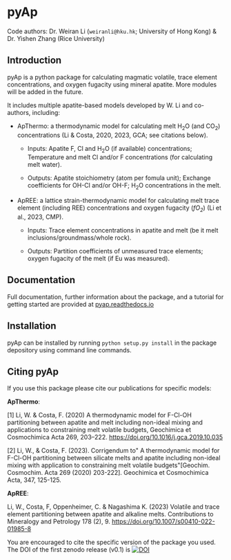 # pyAp

Code authors: Dr. Weiran Li (```weiranli@hku.hk```; University of Hong Kong) & Dr. Yishen Zhang (Rice University) 

## Introduction  
pyAp is a python package for calculating magmatic volatile, trace element concentrations, and oxygen fugacity using mineral apatite.  More modules will be added in the future.

It includes multiple apatite-based models developed by W. Li and co-authors, including: 

* ApThermo: a thermodynamic model for calculating melt H<sub>2</sub>O (and CO<sub>2</sub>) concentrations (Li & Costa, 2020, 2023, GCA; see citations below).

  - Inputs:  Apatite F, Cl and H<sub>2</sub>O (if available) concentrations; Temperature and melt Cl and/or F concentrations (for calculating melt water).
  
  - Outputs: Apatite stoichiometry (atom per fomula unit); Exchange coefficients for OH-Cl and/or OH-F; H<sub>2</sub>O concentrations in the melt.
* ApREE: a lattice strain-thermodynamic model for calculating melt trace element (including REE) concentrations and oxygen fugacity (*fO<sub>2</sub>*) (Li et al., 2023, CMP).

  - Inputs:  Trace element concentrations in apatite and melt (be it melt inclusions/groundmass/whole rock).
  
  - Outputs: Partition coefficients of unmeasured trace elements; oxygen fugacity of the melt (if Eu was measured).


## Documentation
Full documentation, further information about the package, and a tutorial for getting started are provided at [pyap.readthedocs.io](https://pyap.readthedocs.io/en/latest/)

## Installation
pyAp can be installed by running ```python setup.py install``` in the package depository using command line commands.

## Citing pyAp
If you use this package please cite our publications for specific models:

**ApThermo**:

[1] Li, W. & Costa, F. (2020) A thermodynamic model for F-Cl-OH partitioning between apatite and melt including non-ideal mixing and applications to constraining melt volatile budgets, Geochimica et Cosmochimica Acta 269, 203–222. https://doi.org/10.1016/j.gca.2019.10.035 

[2] Li, W., & Costa, F. (2023). Corrigendum to" A thermodynamic model for F-Cl-OH partitioning between silicate melts and apatite including non-ideal mixing with application to constraining melt volatile budgets"[Geochim. Cosmochim. Acta 269 (2020) 203-222]. Geochimica et Cosmochimica Acta, 347, 125-125.

**ApREE**:

Li, W., Costa, F, Oppenheimer, C. & Nagashima K. (2023) Volatile and trace element partitioning between apatite and alkaline melts. Contributions to Mineralogy and Petrology 178 (2), 9. https://doi.org/10.1007/s00410-022-01985-8

You are encouraged to cite the specific version of the package you used. The DOI of the first zenodo release (v0.1) is
[![DOI](https://zenodo.org/badge/431824228.svg)](https://zenodo.org/badge/latestdoi/431824228)

